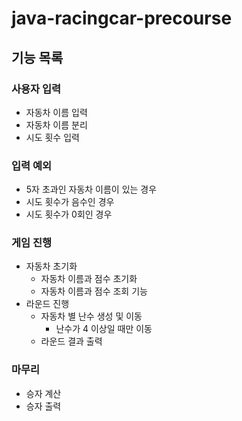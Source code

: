 # java-racingcar-precourse

## 기능 목록

### 사용자 입력
- 자동차 이름 입력
- 자동차 이름 분리
- 시도 횟수 입력
### 입력 예외
- 5자 초과인 자동차 이름이 있는 경우
- 시도 횟수가 음수인 경우
- 시도 횟수가 0회인 경우

### 게임 진행
- 자동차 초기화
  - 자동차 이름과 점수 초기화
  - 자동차 이름과 점수 조회 기능
- 라운드 진행
  - 자동차 별 난수 생성 및 이동
    - 난수가 4 이상일 때만 이동
  - 라운드 결과 출력

### 마무리
- 승자 계산
- 승자 출력
